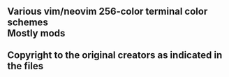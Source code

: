 Various vim/neovim 256-color terminal color schemes<br>
Mostly mods<br>
<br>
Copyright to the original creators as indicated in the files<br>
---

